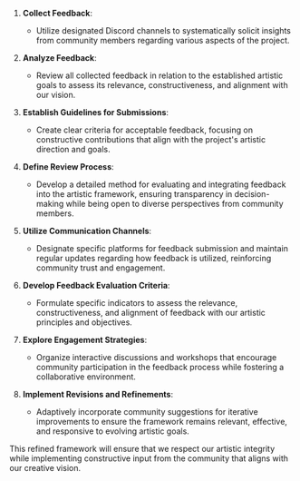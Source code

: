 

1. **Collect Feedback**:
   - Utilize designated Discord channels to systematically solicit insights from community members regarding various aspects of the project.

2. **Analyze Feedback**:
   - Review all collected feedback in relation to the established artistic goals to assess its relevance, constructiveness, and alignment with our vision.

3. **Establish Guidelines for Submissions**:
   - Create clear criteria for acceptable feedback, focusing on constructive contributions that align with the project's artistic direction and goals.

4. **Define Review Process**:
   - Develop a detailed method for evaluating and integrating feedback into the artistic framework, ensuring transparency in decision-making while being open to diverse perspectives from community members.

5. **Utilize Communication Channels**:
   - Designate specific platforms for feedback submission and maintain regular updates regarding how feedback is utilized, reinforcing community trust and engagement.

6. **Develop Feedback Evaluation Criteria**:
   - Formulate specific indicators to assess the relevance, constructiveness, and alignment of feedback with our artistic principles and objectives.

7. **Explore Engagement Strategies**:
   - Organize interactive discussions and workshops that encourage community participation in the feedback process while fostering a collaborative environment.

8. **Implement Revisions and Refinements**:
   - Adaptively incorporate community suggestions for iterative improvements to ensure the framework remains relevant, effective, and responsive to evolving artistic goals.

This refined framework will ensure that we respect our artistic integrity while implementing constructive input from the community that aligns with our creative vision.